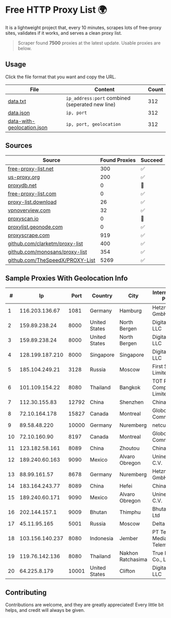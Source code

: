 
# Free HTTP Proxy List 🌍

It is a lightweight project that, every 10 minutes, scrapes lots of free-proxy sites, validates if it works, and serves a clean proxy list.


> Scraper found **7500** proxies at the latest update. Usable proxies are below.

## Usage

Click the file format that you want and copy the URL.


|File|Content|Count|
|----|-------|-----|
|[data.txt](https://raw.githubusercontent.com/themiralay/Proxy-List-World/master/data.txt)|`ip_address:port` combined (seperated new line)|312|
|[data.json](https://raw.githubusercontent.com/themiralay/Proxy-List-World/master/data.json)|`ip, port`|312|
|[data-with-geolocation.json](https://raw.githubusercontent.com/themiralay/Proxy-List-World/master/data-with-geolocation.json)|`ip, port, geolocation`|312|

## Sources

|Source|Found Proxies|Succeed|
|------|-------------|-------|
|[free-proxy-list.net](https://free-proxy-list.net)|300|✅|
|[us-proxy.org](https://www.us-proxy.org)|200|✅|
|[proxydb.net](http://proxydb.net)|0|🚫|
|[free-proxy-list.com](https://free-proxy-list.com/?page=&port=&type%5B%5D=http&type%5B%5D=https&up_time=0&search=Search)|0|✅|
|[proxy-list.download](https://www.proxy-list.download/HTTP)|26|✅|
|[vpnoverview.com](https://vpnoverview.com/privacy/anonymous-browsing/free-proxy-servers)|32|✅|
|[proxyscan.io](https://www.proxyscan.io)|0|🚫|
|[proxylist.geonode.com](https://proxylist.geonode.com/api/proxy-list?limit=300&page=1&sort_by=lastChecked&sort_type=desc&protocols=http,https)|0|✅|
|[proxyscrape.com](https://api.proxyscrape.com/v2/?request=displayproxies&protocol=http&timeout=10000&country=all&ssl=all&anonymity=all)|919|✅|
|[github.com/clarketm/proxy-list](https://raw.githubusercontent.com/clarketm/proxy-list/master/proxy-list-raw.txt)|400|✅|
|[github.com/monosans/proxy-list](https://raw.githubusercontent.com/monosans/proxy-list/main/proxies/http.txt)|354|✅|
|[github.com/TheSpeedX/PROXY-List](https://raw.githubusercontent.com/TheSpeedX/PROXY-List/master/http.txt)|5269|✅|


## Sample Proxies With Geolocation Info

|#|Ip|Port|Country|City|Internet Service Provider|
|-|--|----|-------|----|-------------------------|
|1|116.203.136.67|1081|Germany|Hamburg|Hetzner Online GmbH|
|2|159.89.238.24|8000|United States|North Bergen|DigitalOcean, LLC|
|3|159.89.238.24|8000|United States|North Bergen|DigitalOcean, LLC|
|4|128.199.187.210|8000|Singapore|Singapore|DigitalOcean, LLC|
|5|185.104.249.21|3128|Russia|Moscow|First Server Limited|
|6|101.109.154.22|8080|Thailand|Bangkok|TOT Public Company Limited|
|7|112.30.155.83|12792|China|Shenzhen|China Mobile|
|8|72.10.164.178|15827|Canada|Montreal|GloboTech Communications|
|9|89.58.48.220|10000|Germany|Nuremberg|netcup GmbH|
|10|72.10.160.90|8197|Canada|Montreal|GloboTech Communications|
|11|123.182.58.161|8089|China|Zhoutou|China Telecom|
|12|189.240.60.163|9090|Mexico|Alvaro Obregon|Uninet S.A. de C.V.|
|13|88.99.161.57|8678|Germany|Nuremberg|Hetzner Online GmbH|
|14|183.164.243.77|8089|China|Hefei|Chinanet|
|15|189.240.60.171|9090|Mexico|Alvaro Obregon|Uninet S.A. de C.V.|
|16|202.144.157.1|9009|Bhutan|Thimphu|Bhutan Telecom Ltd|
|17|45.11.95.165|5001|Russia|Moscow|Delta Ltd|
|18|103.156.140.237|8080|Indonesia|Jember|PT Tekling Media Telematika|
|19|119.76.142.136|8080|Thailand|Nakhon Ratchasima|True Internet Co., Ltd.|
|20|64.225.8.179|10001|United States|Clifton|DigitalOcean, LLC|



## Contributing

Contributions are welcome, and they are greatly appreciated! Every
little bit helps, and credit will always be given.

